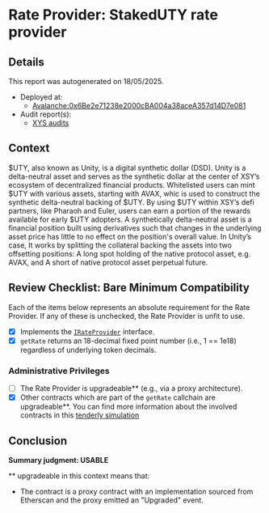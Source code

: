 
# Rate Provider: StakedUTY rate provider

## Details
This report was autogenerated on 18/05/2025.

- Deployed at:
    - [Avalanche:0x6Be2e71238e2000cBA004a38aceA357d14D7e081](https://snowtrace.io/address/0x6Be2e71238e2000cBA004a38aceA357d14D7e081)
- Audit report(s):
    - [XYS audits](https://xsy-1.gitbook.io/xsy-main/audits)

## Context
$UTY, also known as Unity, is a digital synthetic dollar (DSD). Unity is a delta-neutral asset and serves as the synthetic dollar at the center of XSY’s ecosystem of decentralized financial products. 
Whitelisted users can mint $UTY with various assets, starting with AVAX, whic is used to construct the synthetic delta-neutral backing of $UTY. By using $UTY within XSY’s defi partners, like Pharaoh and Euler, users can earn a portion of the rewards available for early $UTY adopters. A synthetically delta-neutral asset is a financial position built using derivatives such that changes in the underlying asset price has little to no effect on the position's overall value. In Unity’s case, It works by splitting the collateral backing the assets into two offsetting positions: 
A long spot holding of the native protocol asset, e.g. AVAX, and 
A short of native protocol asset perpetual future.

## Review Checklist: Bare Minimum Compatibility
Each of the items below represents an absolute requirement for the Rate Provider. If any of these is unchecked, the Rate Provider is unfit to use.

- [x] Implements the [`IRateProvider`](https://github.com/balancer/balancer-v2-monorepo/blob/bc3b3fee6e13e01d2efe610ed8118fdb74dfc1f2/pkg/interfaces/contracts/pool-utils/IRateProvider.sol) interface.
- [x] `getRate` returns an 18-decimal fixed point number (i.e., 1 == 1e18) regardless of underlying token decimals.

### Administrative Privileges
- [ ] The Rate Provider is upgradeable** (e.g., via a proxy architecture).
- [x] Other contracts which are part of the `getRate` callchain are upgradeable**. You can find more information
   about the involved contracts in this [tenderly simulation](https://www.tdly.co/shared/simulation/3a315674-4ec9-4912-9262-8cd90c5fee60)

## Conclusion
**Summary judgment: USABLE**

** upgradeable in this context means that:
- The contract is a proxy contract with an implementation sourced from Etherscan and the proxy emitted an "Upgraded" event.
    
